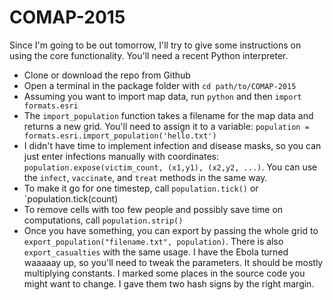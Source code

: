 # COMAP-2015

Since I'm going to be out tomorrow, I'll try to give some
instructions on using the core functionality. You'll need
a recent Python interpreter.
- Clone or download the repo from Github
- Open a terminal in the package folder
  with `cd path/to/COMAP-2015`
- Assuming you want to import map data, run `python` and then
  `import formats.esri`
- The `import_population` function takes a filename for the
  map data and returns a new grid. You'll need to assign it
  to a variable:
  `population = formats.esri.import_population('hello.txt')`
- I didn't have time to implement infection and disease masks,
  so you can just enter infections manually with coordinates:
  `population.expose(victim_count, (x1,y1), (x2,y2, ...)`.
  You can use the `infect`, `vaccinate`, and `treat` methods
  in the same way.
- To make it go for one timestep, call `population.tick()`
  or `population.tick(count)
- To remove cells with too few people and possibly save time
  on computations, call `population.strip()`
- Once you have something, you can export by passing the whole
  grid to `export_population("filename.txt", population)`.
  There is also `export_casualties` with the same usage.
  I have the Ebola turned waaaaay up, so you'll need to tweak
  the parameters. It should be mostly multiplying constants.
  I marked some places in the source code you might want to change.
  I gave them two hash signs by the right margin.
